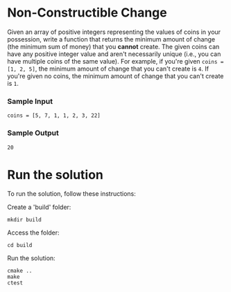 # Non-Constructible Change

Given an array of positive integers representing the values of coins in your possession, write a function that returns the minimum amount of change (the minimum sum of money) that you **cannot** create. The given coins can have any positive integer value and aren't necessarily unique (i.e., you can have multiple coins of the same value).
For example, if you're given `coins = [1, 2, 5]`, the minimum amount of change that you can't create is `4`. If you're given no coins, the minimum amount of change that you can't create is `1`.

### Sample Input
```
coins = [5, 7, 1, 1, 2, 3, 22]

```
### Sample Output
```
20
```

# Run the solution
To run the solution, follow these instructions:

Create a 'build' folder:
```
mkdir build
```

Access the folder:
```
cd build
```

Run the solution:
```
cmake ..
make
ctest
```

